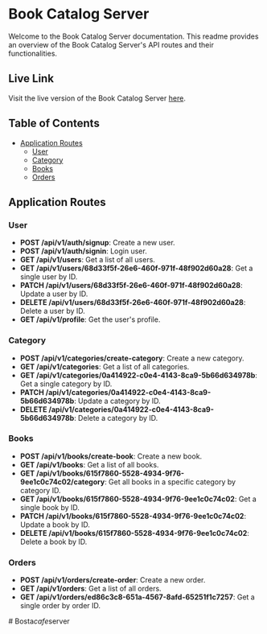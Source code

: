 # Book Catalog Server

Welcome to the Book Catalog Server documentation. This readme provides an overview of the Book Catalog Server's API routes and their functionalities.

## Live Link
Visit the live version of the Book Catalog Server [here](https://book-catalog-server-lbr599tom-mh01-hasan.vercel.app).

## Table of Contents
- [Application Routes](#application-routes)
  - [User](#user)
  - [Category](#category)
  - [Books](#books)
  - [Orders](#orders)

## Application Routes

### User
- **POST /api/v1/auth/signup**: Create a new user.
- **POST /api/v1/auth/signin**: Login user.
- **GET /api/v1/users**: Get a list of all users.
- **GET /api/v1/users/68d33f5f-26e6-460f-971f-48f902d60a28**: Get a single user by ID.
- **PATCH /api/v1/users/68d33f5f-26e6-460f-971f-48f902d60a28**: Update a user by ID.
- **DELETE /api/v1/users/68d33f5f-26e6-460f-971f-48f902d60a28**: Delete a user by ID.
- **GET /api/v1/profile**: Get the user's profile.

### Category
- **POST /api/v1/categories/create-category**: Create a new category.
- **GET /api/v1/categories**: Get a list of all categories.
- **GET /api/v1/categories/0a414922-c0e4-4143-8ca9-5b66d634978b**: Get a single category by ID.
- **PATCH /api/v1/categories/0a414922-c0e4-4143-8ca9-5b66d634978b**: Update a category by ID.
- **DELETE /api/v1/categories/0a414922-c0e4-4143-8ca9-5b66d634978b**: Delete a category by ID.

### Books
- **POST /api/v1/books/create-book**: Create a new book.
- **GET /api/v1/books**: Get a list of all books.
- **GET /api/v1/books/615f7860-5528-4934-9f76-9ee1c0c74c02/category**: Get all books in a specific category by category ID.
- **GET /api/v1/books/615f7860-5528-4934-9f76-9ee1c0c74c02**: Get a single book by ID.
- **PATCH /api/v1/books/615f7860-5528-4934-9f76-9ee1c0c74c02**: Update a book by ID.
- **DELETE /api/v1/books/615f7860-5528-4934-9f76-9ee1c0c74c02**: Delete a book by ID.

### Orders
- **POST /api/v1/orders/create-order**: Create a new order.
- **GET /api/v1/orders**: Get a list of all orders.
- **GET /api/v1/orders/ed86c3c8-651a-4567-8afd-65251f1c7257**: Get a single order by order ID.


#   B o s t a _ c a f e _ s e r v e r 
 
 

